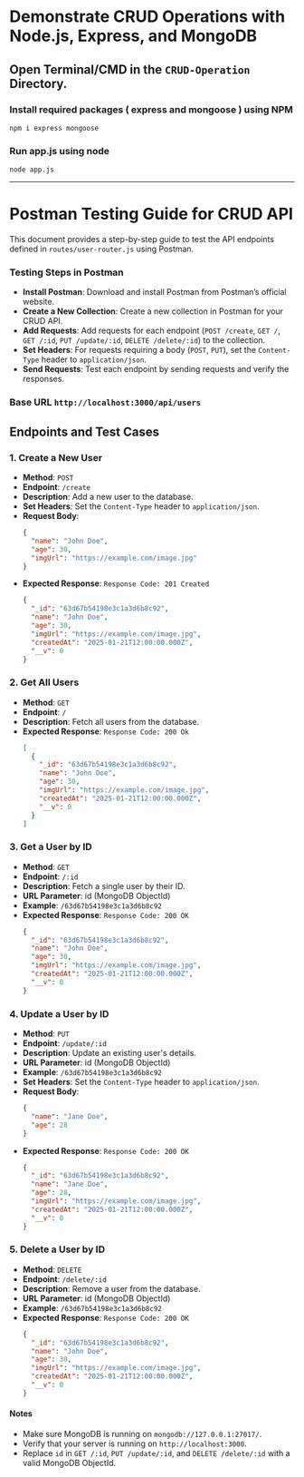 # Demonstrate CRUD Operations with Node.js, Express, and MongoDB
## Open Terminal/CMD in the `CRUD-Operation` Directory.
### Install required packages ( express and mongoose ) using NPM
```
npm i express mongoose
```
### Run app.js using node
```
node app.js
```
---
# Postman Testing Guide for CRUD API

This document provides a step-by-step guide to test the API endpoints defined in `routes/user-router.js` using Postman.
  
### **Testing Steps in Postman**
- **Install Postman**:
Download and install Postman from Postman’s official website.
- **Create a New Collection**:
Create a new collection in Postman for your CRUD API.
- **Add Requests**:
Add requests for each endpoint (`POST /create`, `GET /`, `GET /:id`, `PUT /update/:id`, `DELETE /delete/:id`) to the collection.
- **Set Headers**:
For requests requiring a body (`POST`, `PUT`), set the `Content-Type` header to `application/json`.
- **Send Requests**:
Test each endpoint by sending requests and verify the responses.

### Base URL `http://localhost:3000/api/users`

## Endpoints and Test Cases

### **1. Create a New User**
- **Method**: `POST`
- **Endpoint**: `/create`
- **Description**: Add a new user to the database.
- **Set Headers**:
Set the `Content-Type` header to `application/json`.
- **Request Body**:
  ```json
  {
    "name": "John Doe",
    "age": 30,
    "imgUrl": "https://example.com/image.jpg"
  }
  ```
- **Expected Response**: `Response Code: 201 Created`
  ```json
  {
    "_id": "63d67b54198e3c1a3d6b8c92",
    "name": "John Doe",
    "age": 30,
    "imgUrl": "https://example.com/image.jpg",
    "createdAt": "2025-01-21T12:00:00.000Z",
    "__v": 0
  }
  ```
  
### **2. Get All Users**
- **Method**: `GET`
- **Endpoint**: `/`
- **Description**: Fetch all users from the database.
- **Expected Response**:
  `Response Code: 200 Ok`
  ```json
  [
    {
      "_id": "63d67b54198e3c1a3d6b8c92",
      "name": "John Doe",
      "age": 30,
      "imgUrl": "https://example.com/image.jpg",
      "createdAt": "2025-01-21T12:00:00.000Z",
      "__v": 0
    }
  ]
  ```
  
### **3. Get a User by ID**
- **Method**: `GET`
- **Endpoint**: `/:id`
- **Description**: Fetch a single user by their ID.
- **URL Parameter**: id (MongoDB ObjectId)
- **Example**: `/63d67b54198e3c1a3d6b8c92`
- **Expected Response**:
  `Response Code: 200 OK`
  ```json
  {
    "_id": "63d67b54198e3c1a3d6b8c92",
    "name": "John Doe",
    "age": 30,
    "imgUrl": "https://example.com/image.jpg",
    "createdAt": "2025-01-21T12:00:00.000Z",
    "__v": 0
  }
  ```

### **4. Update a User by ID**
- **Method**: `PUT`
- **Endpoint**: `/update/:id`
- **Description**: Update an existing user's details.
- **URL Parameter**: id (MongoDB ObjectId)
- **Example**: `/63d67b54198e3c1a3d6b8c92`
- **Set Headers**:
Set the `Content-Type` header to `application/json`.
- **Request Body**:
  ```json
  {
    "name": "Jane Doe",
    "age": 28
  }
  ```
- **Expected Response**:
  `Response Code: 200 OK`
  ```json
  {
    "_id": "63d67b54198e3c1a3d6b8c92",
    "name": "Jane Doe",
    "age": 28,
    "imgUrl": "https://example.com/image.jpg",
    "createdAt": "2025-01-21T12:00:00.000Z",
    "__v": 0
  }
  ```

### **5. Delete a User by ID**
- **Method**: `DELETE`
- **Endpoint**: `/delete/:id`
- **Description**: Remove a user from the database.
- **URL Parameter**: id (MongoDB ObjectId)
- **Example**: `/63d67b54198e3c1a3d6b8c92`
- **Expected Response**:
  `Response Code: 200 OK`
  ```json
  {
    "_id": "63d67b54198e3c1a3d6b8c92",
    "name": "John Doe",
    "age": 30,
    "imgUrl": "https://example.com/image.jpg",
    "createdAt": "2025-01-21T12:00:00.000Z",
    "__v": 0
  }
  ```

#### Notes
- Make sure MongoDB is running on `mongodb://127.0.0.1:27017/`.
- Verify that your server is running on `http://localhost:3000`.
- Replace `id` in `GET /:id`, `PUT /update/:id`, and `DELETE /delete/:id` with a valid MongoDB ObjectId.
